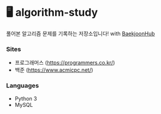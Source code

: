 # 🖥 algorithm-study

풀어본 알고리즘 문제를 기록하는 저장소입니다! with [BaekjoonHub](https://github.com/BaekjoonHub/BaekjoonHub)

### Sites
- 프로그래머스 (https://programmers.co.kr/)
- 백준 (https://www.acmicpc.net/)

### Languages
- Python 3
- MySQL
